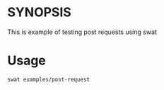 # SYNOPSIS

This is example of testing post requests using swat


# Usage

    swat examples/post-request




